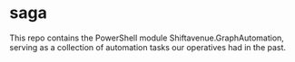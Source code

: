 # saga
This repo contains the PowerShell module Shiftavenue.GraphAutomation, serving as a collection of automation tasks our operatives had in the past.
